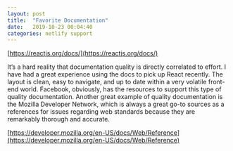```yaml
---
layout: post
title:  "Favorite Documentation"
date:   2019-10-23 00:04:40
categories: netlify support
---
```


[https://reactjs.org/docs/](https://reactjs.org/docs/)

It’s a hard reality that documentation quality is directly correlated to effort. I have had a great experience using the docs to pick up React recently. The layout is clean, easy to navigate, and up to date within a very volatile front-end world. Facebook, obviously, has the resources to support this type of quality documentation. Another great example of quality documentation is the Mozilla Developer Network, which is always a great go-to sources as a references for issues regarding web standards because they are remarkably thorough and accurate. 

[https://developer.mozilla.org/en-US/docs/Web/Reference](https://developer.mozilla.org/en-US/docs/Web/Reference)
